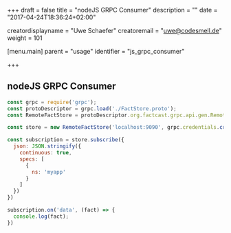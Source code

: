 +++
draft = false
title = "nodeJS GRPC Consumer"
description = ""
date = "2017-04-24T18:36:24+02:00"

creatordisplayname = "Uwe Schaefer"
creatoremail = "uwe@codesmell.de"
weight = 101

[menu.main]
parent = "usage"
identifier = "js_grpc_consumer"

+++

## nodeJS GRPC Consumer

```javascript
const grpc = require('grpc');
const protoDescriptor = grpc.load('./FactStore.proto');
const RemoteFactStore = protoDescriptor.org.factcast.grpc.api.gen.RemoteFactStore;

const store = new RemoteFactStore('localhost:9090', grpc.credentials.createInsecure());

const subscription = store.subscribe({
  json: JSON.stringify({
    continuous: true,
    specs: [
      {
        ns: 'myapp'
      }
    ]
  })
})

subscription.on('data', (fact) => {
  console.log(fact);
})
```
